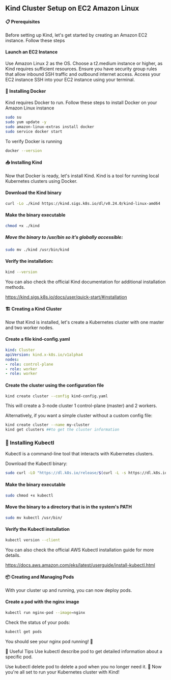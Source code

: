## Kind Cluster Setup on EC2 Amazon Linux
#### 📋 Prerequisites
Before setting up Kind, let's get started by creating an Amazon EC2 instance. Follow these steps

#### Launch an EC2 Instance

Use Amazon Linux 2 as the OS.
Choose a t2.medium instance or higher, as Kind requires sufficient resources.
Ensure you have security group rules that allow inbound SSH traffic and outbound internet access.
Access your EC2 instance
SSH into your EC2 instance using your terminal.

#### 🚀 Installing Docker
Kind requires Docker to run. Follow these steps to install Docker on your Amazon Linux instance

```bash
sudo su
sudo yum update -y
sudo amazon-linux-extras install docker
sudo service docker start
```

To verify Docker is running

```bash
docker --version
```

#### 📥 Installing Kind
Now that Docker is ready, let's install Kind. Kind is a tool for running local Kubernetes clusters using Docker.

#### Download the Kind binary

```bash
curl -Lo ./kind https://kind.sigs.k8s.io/dl/v0.24.0/kind-linux-amd64
```

#### Make the binary executable

```bash
chmod +x ./kind
```
##### Move the binary to /usr/bin so it’s globally accessible:

```bash
sudo mv ./kind /usr/bin/kind
```

#### Verify the installation:

```bash
kind --version
```

You can also check the official Kind documentation for additional installation methods.

https://kind.sigs.k8s.io/docs/user/quick-start/#installation

#### 🏗️ Creating a Kind Cluster
Now that Kind is installed, let's create a Kubernetes cluster with one master and two worker nodes.

#### Create a file kind-config.yaml

```yaml
kind: Cluster
apiVersion: kind.x-k8s.io/v1alpha4
nodes:
- role: control-plane
- role: worker
- role: worker
```

#### Create the cluster using the configuration file

```bash
kind create cluster --config kind-config.yaml
```

This will create a 3-node cluster 1 control-plane (master) and 2 workers.

Alternatively, if you want a simple cluster without a custom config file:

```bash
kind create cluster --name my-cluster
kind get clusters ##to get the cluster information
```

### 🔄 Installing Kubectl
Kubectl is a command-line tool that interacts with Kubernetes clusters.

Download the Kubectl binary:

```bash
sudo curl -LO "https://dl.k8s.io/release/$(curl -L -s https://dl.k8s.io/release/stable.txt)/bin/linux/amd64/kubectl"
```

#### Make the binary executable

```bash
sudo chmod +x kubectl
```

#### Move the binary to a directory that is in the system's PATH

```bash
sudo mv kubectl /usr/bin/
```

#### Verify the Kubectl installation

```bash
kubectl version --client
```

You can also check the official AWS Kubectl installation guide for more details.

https://docs.aws.amazon.com/eks/latest/userguide/install-kubectl.html


#### 📦 Creating and Managing Pods
With your cluster up and running, you can now deploy pods.

#### Create a pod with the nginx image

```bash
kubectl run nginx-pod --image=nginx
```

Check the status of your pods:

```bash
kubectl get pods
```

You should see your nginx pod running! 🎉

🔧 Useful Tips
Use kubectl describe pod <pod-name> to get detailed information about a specific pod.

Use kubectl delete pod <pod-name> to delete a pod when you no longer need it.
🎯 Now you're all set to run your Kubernetes cluster with Kind!

